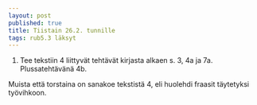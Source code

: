 ```yaml
---
layout: post
published: true
title: Tiistain 26.2. tunnille
tags: rub5.3 läksyt
---
```

1. Tee tekstiin 4 liittyvät tehtävät kirjasta alkaen s. 3, 4a ja 7a. Plussatehtävänä 4b.

Muista että torstaina on sanakoe tekstistä 4, eli huolehdi fraasit täytetyksi työvihkoon.